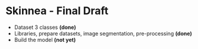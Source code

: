 # Skinnea - Final Draft
* Dataset 3 classes **(done)** 
* Libraries, prepare datasets, image segmentation, pre-processing **(done)**
* Build the model **(not yet)**
